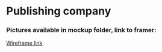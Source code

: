 # Publishing company

### Pictures available in mockup folder, link to framer:

[Wireframe link](https://framer.com/share/PublishingCompany--CPCWYMzKzW0sCqgGYlOZ)
